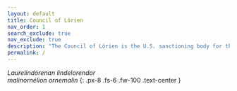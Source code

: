 ```yaml
---
layout: default
title: Council of Lórien
nav_order: 1
search_exclude: true
nav_exclude: true
description: "The Council of Lórien is the U.S. sanctioning body for the Middle-earth CCG."
permalink: /
---
```


<i>Laurelindórenan lindelorendor<br>malinornélion ornemalin</i>
{: .px-8 .fs-6 .fw-100 .text-center }

